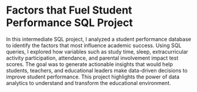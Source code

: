 # Factors that Fuel Student Performance SQL Project
In this intermediate SQL project, I analyzed a student performance database to identify the factors that most influence academic success. Using SQL queries, I explored how variables such as study time, sleep, extracurricular activity participation, attendance, and parental involvement impact test scores. The goal was to generate actionable insights that would help students, teachers, and educational leaders make data-driven decisions to improve student performance. This project highlights the power of data analytics to understand and transform the educational environment.
